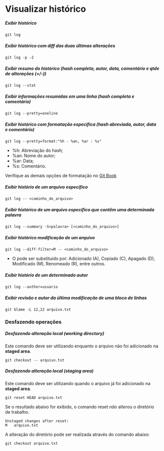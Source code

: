 # Visualizar histórico

##### Exibir histórico

```GIT	
git log
```

##### Exibir histórico com diff das duas últimas alterações

```GIT
git log -p -2
```

##### Exibir resumo do histórico (hash completa, autor, data, comentário e qtde de alterações (+/-))

```GIT
git log --stat
```

##### Exibir informações resumidas em uma linha (hash completa e comentário)

```GIT
git log --pretty=oneline
```

##### Exibir histórico com formatação específica (hash abreviada, autor, data e comentário)

```GIT
git log --pretty=format:"%h - %an, %ar : %s"
```

* %h: Abreviação do hash;
* %an: Nome do autor;
* %ar: Data;
* %s: Comentário.

Verifique as demais opções de formatação no [Git Book](http://git-scm.com/book/en/Git-Basics-Viewing-the-Commit-History)

##### Exibir histório de um arquivo específico

```GIT
git log -- <caminho_do_arquivo>
```

##### Exibir histórico de um arquivo específico que contêm uma determinada palavra

```GIT
git log --summary -S<palavra> [<caminho_do_arquivo>]
```

##### Exibir histórico modificação de um arquivo

```GIT
git log --diff-filter=M -- <caminho_do_arquivo>
```

* O <D> pode ser substituido por: Adicionado (A), Copiado (C), Apagado (D), Modificado (M), Renomeado (R), entre outros.

##### Exibir histório de um determinado autor

```GIT
git log --author=usuario
```

##### Exibir revisão e autor da última modificação de uma bloco de linhas

```GIT
git blame -L 12,22 arquivo.txt
```

### Desfazendo operações

##### Desfazendo alteração local (working directory)
Este comando deve ser utilizando enquanto o arquivo não foi adicionado na **staged area**. 

```GIT
git checkout -- arquivo.txt
```

##### Desfazendo alteração local (staging area)
Este comando deve ser utilizando quando o arquivo já foi adicionado na **staged area**.

```GIT
git reset HEAD arquivo.txt
```

Se o resultado abaixo for exibido, o comando reset *não* alterou o diretório de trabalho. 

	Unstaged changes after reset:
	M	arquivo.txt

A alteração do diretório pode ser realizada através do comando abaixo:

```GIT	
git checkout arquivo.txt
```

